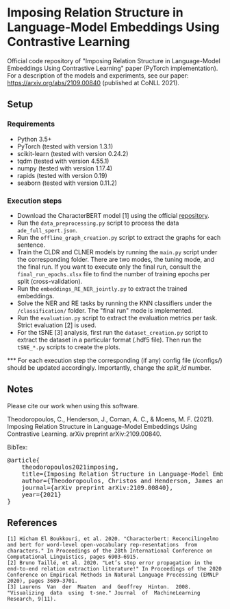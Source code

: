 # Imposing Relation Structure in Language-Model Embeddings Using Contrastive Learning
Official code repository of "Imposing Relation Structure in Language-Model Embeddings Using Contrastive Learning" paper 
(PyTorch implementation).
For a description of the models and experiments, see our paper: https://arxiv.org/abs/2109.00840 (published at CoNLL 2021).

## Setup
### Requirements
 - Python 3.5+
 - PyTorch (tested with version 1.3.1)
 - scikit-learn (tested with version 0.24.2)
 - tqdm (tested with version 4.55.1)
 - numpy (tested with version 1.17.4)
 - rapids (tested with version 0.19)
 - seaborn (tested with version 0.11.2)

### Execution steps
- Download the CharacterBERT model \[1\] using the official <a target="_blank" href="https://github.com/helboukkouri/character-bert">repository</a>.
- Run the ```data_preprocessing.py``` script to process the data ```ade_full_spert.json```.
- Run the ```offline_graph_creation.py``` script to extract the graphs for each sentence.
- Train the CLDR and CLNER models by running the ```main.py``` script under the corresponding folder. There are two modes, the tuning mode, and the final run. If you want to execute only the final run, consult the ```final_run_epochs.xlsx``` file to find the number of training epochs per split (cross-validation).
- Run the ```embeddings_RE_NER_jointly.py``` to extract the trained embeddings.
- Solve the NER and RE tasks by running the KNN classifiers under the ```/classification/``` folder. The "final run" mode is implemented.
- Run the ```evaluation.py``` script to extract the evaluation metrics per task. Strict evaluation \[2\] is used. 
- For the tSNE \[3\] analysis, first run the ```dataset_creation.py``` script to extract the dataset in a particular format (.hdf5 file). Then run the ```tSNE_*.py``` scripts to create the plots. <br>

*** For each execution step the corresponding (if any) config file (/configs/) should be updated accordingly. Importantly, change the <i>split_id</i> number. 


## Notes
Please cite our work when using this software.

Theodoropoulos, C., Henderson, J., Coman, A. C., & Moens, M. F. (2021). Imposing Relation Structure in Language-Model Embeddings Using Contrastive Learning. arXiv preprint arXiv:2109.00840.

BibTex:
<pre>@article{
    theodoropoulos2021imposing,
    title={Imposing Relation Structure in Language-Model Embeddings Using Contrastive Learning},
    author={Theodoropoulos, Christos and Henderson, James and Coman, Andrei C and Moens, Marie-Francine},
    journal={arXiv preprint arXiv:2109.00840},
    year={2021}
}</pre>

## References
```
[1] Hicham El Boukkouri, et al. 2020. "Characterbert: Reconcilingelmo and bert for word-level open-vocabulary rep-resentations  from  characters." In Proceedings of the 28th International Conference on Computational Linguistics, pages 6903–6915.
[2] Bruno Taillé, et al. 2020. "Let’s stop error propagation in the end-to-end relation extraction literature!" In Proceedings of the 2020 Conference on Empirical Methods in Natural Language Processing (EMNLP 2020), pages 3689–3701.
[3] Laurens  Van  der  Maaten  and  Geoffrey  Hinton.  2008. "Visualizing  data  using  t-sne." Journal  of  MachineLearning Research, 9(11).
```